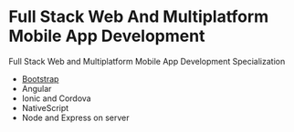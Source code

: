 # Full Stack Web And Multiplatform Mobile App Development
Full Stack Web and Multiplatform Mobile App Development Specialization

* [Bootstrap](https://2point718.github.io/CourseFullStackDev/Track1Bootstrap/) 
* Angular
* Ionic and Cordova
* NativeScript
* Node and Express on server
